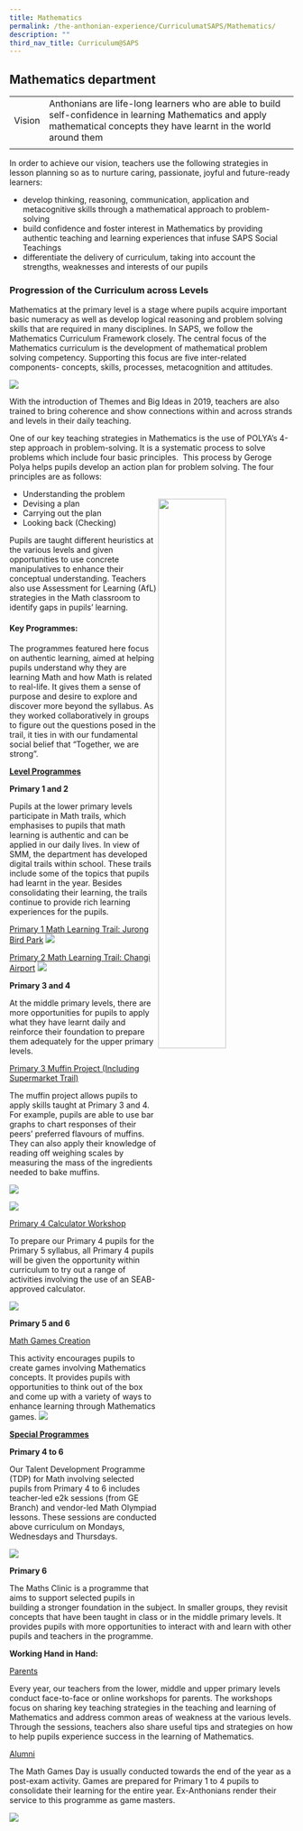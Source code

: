 ```yaml
---
title: Mathematics
permalink: /the-anthonian-experience/CurriculumatSAPS/Mathematics/
description: ""
third_nav_title: Curriculum@SAPS
---
```

## Mathematics department


|     |    |
| -------- | -------- |
| Vision     | Anthonians are life-long learners who are able to build self-confidence in learning Mathematics and apply mathematical concepts they have learnt in the world around them   |
|  |

  
In order to achieve our vision, teachers use the following strategies in lesson planning so as to nurture caring, passionate, joyful and future-ready learners: 

*   develop thinking, reasoning, communication, application and metacognitive skills through a mathematical approach to problem-solving 
*   build confidence and foster interest in Mathematics by providing authentic teaching and learning experiences that infuse SAPS Social Teachings
*   differentiate the delivery of curriculum, taking into account the strengths, weaknesses and interests of our pupils

  

### Progression of the Curriculum across Levels


Mathematics at the primary level is a stage where pupils acquire important basic numeracy as well as develop logical reasoning and problem solving skills that are required in many disciplines. In SAPS, we follow the Mathematics Curriculum Framework closely. The central focus of the Mathematics curriculum is the development of mathematical problem solving competency. Supporting this focus are five inter-related components- concepts, skills, processes, metacognition and attitudes.

![](/images/math.png)

With the introduction of Themes and Big Ideas in 2019, teachers are also trained to bring coherence and show connections within and across strands and levels in their daily teaching. 

One of our key teaching strategies in Mathematics is the use of POLYA’s 4-step approach in problem-solving. It is a systematic process to solve problems which include four basic principles.  This process by Geroge Polya helps pupils develop an action plan for problem solving. The four principles are as follows:

*   Understanding the problem 
*   Devising a plan <img align="right" style="width:50%" src="/images/mathsteps.png">
*   Carrying out the plan
*   Looking back (Checking)

Pupils are taught different heuristics at the various levels and given opportunities to use concrete manipulatives to enhance their conceptual understanding. Teachers also use Assessment for Learning (AfL) strategies in the Math classroom to identify gaps in pupils’ learning.

#### Key Programmes:

The programmes featured here focus on authentic learning, aimed at helping pupils understand why they are learning Math and how Math is related to real-life. It gives them a sense of purpose and desire to explore and discover more beyond the syllabus. As they worked collaboratively in groups to figure out the questions posed in the trail, it ties in with our fundamental social belief that “Together, we are strong”. 

**<u>Level Programmes</u>**

**Primary 1 and 2**

Pupils at the lower primary levels participate in Math trails, which emphasises to pupils that math learning is authentic and can be applied in our daily lives. In view of SMM, the department has developed digital trails within school. These trails include some of the topics that pupils had learnt in the year. Besides consolidating their learning, the trails continue to provide rich learning experiences for the pupils. 

  

<u>Primary 1 Math Learning Trail: Jurong Bird Park</u>
![](/images/image%20(8).jpg)

<u>Primary 2 Math Learning Trail: Changi Airport</u>
![](/images/image%20(9).jpg)

**Primary 3 and 4**

At the middle primary levels, there are more opportunities for pupils to apply what they have learnt daily and reinforce their foundation to prepare them adequately for the upper primary levels. 

  

<u>Primary 3 Muffin Project (Including Supermarket Trail)</u>

The muffin project allows pupils to apply skills taught at Primary 3 and 4. For example, pupils are able to use bar graphs to chart responses of their peers’ preferred flavours of muffins. They can also apply their knowledge of reading off weighing scales by measuring the mass of the ingredients needed to bake muffins.

![](/images/image%20(11).jpg)

![](/images/image%20(12).jpg)

<u>Primary 4 Calculator Workshop</u>

To prepare our Primary 4 pupils for the Primary 5 syllabus, all Primary 4 pupils will be given the opportunity within curriculum to try out a range of activities involving the use of an SEAB-approved calculator.

![](/images/image%20(13).jpg)

**Primary 5 and 6**

<u> Math Games Creation </u>

This activity encourages pupils to create games involving Mathematics concepts. It provides pupils with opportunities to think out of the box and come up with a variety of ways to enhance learning through Mathematics games.
![](/images/mathgames.png)

**<u>Special Programmes</u>**

  

**Primary 4 to 6**

Our Talent Development Programme (TDP) for Math involving selected pupils from Primary 4 to 6 includes teacher-led e2k sessions (from GE Branch) and vendor-led Math Olympiad lessons. These sessions are conducted above curriculum on Mondays, Wednesdays and Thursdays.

![](/images/image%20(14).jpg)

**Primary 6**

The Maths Clinic is a programme that aims to
support selected pupils in building a stronger foundation in the subject. In smaller
groups, they revisit concepts that have been taught in class or in the middle primary
levels. It provides pupils with more opportunities to interact with and learn with other
pupils and teachers in the programme.

**Working Hand in Hand:**

<u>Parents</u>

Every year, our teachers from the lower, middle and upper primary levels conduct face-to-face or online workshops for parents. The workshops focus on sharing key teaching strategies in the teaching and learning of Mathematics and address common areas of weakness at the various levels. Through the sessions, teachers also share useful tips and strategies on how to help pupils experience success in the learning of Mathematics. 

  

<u>Alumni</u>

The Math Games Day is usually conducted towards the end of the year as a post-exam activity. Games are prepared for Primary 1 to 4 pupils to consolidate their learning for the entire year. Ex-Anthonians render their service to this programme as game masters.

![](/images/math3.png)